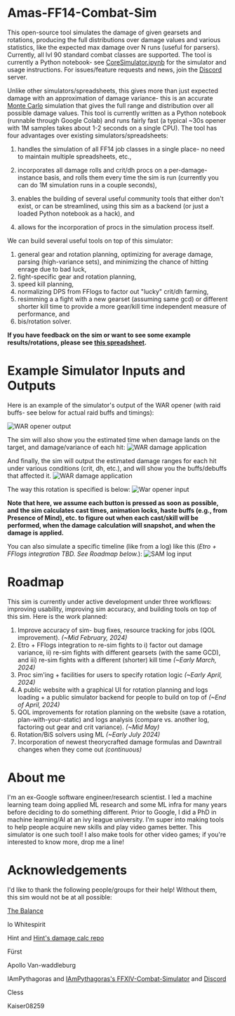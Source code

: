 # Amas-FF14-Combat-Sim

This open-source tool simulates the damage of given gearsets and rotations, producing the full distributions over damage values and various statistics, like the expected max damage over N runs (useful for parsers). Currently, all lvl 90 standard combat classes are supported. The tool is currently a Python notebook- see [CoreSimulator.ipynb](https://github.com/Amarantine-xiv/Amas-FF14-Combat-Sim/blob/main/CoreSimulator.ipynb) for the simulator and usage instructions. For issues/feature requests and news, join the [Discord](https://discord.gg/CV6sHj8h9D) server.

Unlike other simulators/spreadsheets, this gives more than just expected damage with an approximation of damage variance- this is an accurate [Monte Carlo](https://en.wikipedia.org/wiki/Monte_Carlo_method) simulation that gives the full range and distribution over all possible damage values. This tool is currently written as a Python notebook (runnable through Google Colab) and runs fairly fast (a typical ~30s opener with 1M samples takes about 1-2 seconds on a single CPU). The tool has four advantages over existing simulators/spreadsheets:

1) handles the simulation of all FF14 job classes in a single place- no need to maintain multiple spreadsheets, etc.,

2) incorporates all damage rolls and crit/dh procs on a per-damage-instance basis, and rolls them every time the sim is run (currently you can do 1M simulation runs in a couple seconds),

3) enables the building of several useful community tools that either don't exist, or can be streamlined, using this sim as a backend (or just a loaded Python notebook as a hack), and

4) allows for the incorporation of procs in the simulation process itself.

We can build several useful tools on top of this simulator:

1) general gear and rotation planning, optimizing for average damage, parsing (high-variance sets), and minimizing the chance of hitting enrage due to bad luck,
2) fight-specific gear and rotation planning,
3) speed kill planning,
4) normalizing DPS from FFlogs to factor out "lucky" crit/dh farming,
5) resimming a a fight with a new gearset (assuming same gcd) or different shorter kill time to provide a more gear/kill time independent measure of performance, and
6) bis/rotation solver.

**If you have feedback on the sim or want to see some example results/rotations, please see [this spreadsheet](https://docs.google.com/spreadsheets/d/1O0ZdJyjMhUAC7YtkyvXPTSNtSAyOFnzm3MBGHTln914/edit?usp=sharing).**

# Example Simulator Inputs and Outputs

Here is an example of the simulator's output of the WAR opener (with raid buffs- see below for actual raid buffs and timings):

![WAR opener output](https://github.com/Amarantine-xiv/Amas-FF14-Combat-Sim/blob/main/ff14_sim_pics/war_rotation_output2.png?raw=true)

The sim will also show you the estimated time when damage lands on the target, and damage/variance of each hit:
![WAR damage application](https://github.com/Amarantine-xiv/Amas-FF14-Combat-Sim/blob/main/ff14_sim_pics/war_damage_application_ex1.png?raw=true)

And finally, the sim will output the estimated damage ranges for each hit under various conditions (crit, dh, etc.), and will show you the buffs/debuffs that affected it.
![WAR damage application](https://github.com/Amarantine-xiv/Amas-FF14-Combat-Sim/blob/main/ff14_sim_pics/war_damage_ranges_ex1.png?raw=true)

The way this rotation is specified is below:
![War opener input](https://github.com/Amarantine-xiv/Amas-FF14-Combat-Sim/blob/main/ff14_sim_pics/war_rotation2.png?raw=true)

**Note that here, we assume each button is pressed as soon as possible, and the sim calculates cast times, animation locks, haste buffs (e.g., from Presence of Mind), etc. to figure out when each cast/skill will be performed, when the damage calculation will snapshot, and when the damage is applied.**

You can also simulate a specific timeline (like from a log) like this (*Etro + FFlogs integration TBD. See Roadmap below.*):
![SAM log input](https://github.com/Amarantine-xiv/Amas-FF14-Combat-Sim/blob/main/ff14_sim_pics/sam_rotation_manual.png?raw=true)

# Roadmap
This sim is currently under active development under three workflows: improving usability, improving sim accuracy, and building tools on top of this sim. Here is the work planned:
1) Improve accuracy of sim- bug fixes, resource tracking for jobs (QOL improvement). *(~Mid February, 2024)*
2) Etro + FFlogs integration to re-sim fights to i) factor out damage variance, ii) re-sim fights with different gearsets (with the same GCD), and iii) re-sim fights with a different (shorter) kill time *(~Early March, 2024)*
3) Proc sim'ing + facilities for users to specify rotation logic *(~Early April, 2024)*
4) A public website with a graphical UI for rotation planning and logs loading + a public simulator backend for people to build on top of *(~End of April, 2024)*
5) QOL improvements for rotation planning on the website (save a rotation, plan-with-your-static) and logs analysis (compare vs. another log, factoring out gear and crit variance). *(~Mid May)*
6) Rotation/BiS solvers using ML *(~Early July 2024)*
7) Incorporation of newest theorycrafted damage formulas and Dawntrail changes when they come out *(continuous)*

# About me
I'm an ex-Google software engineer/research scientist. I led a machine learning team doing applied ML research and some ML infra for many years before deciding to do something different. Prior to Google, I did a PhD in machine learning/AI at an ivy league university. I'm super into making tools to help people acquire new skills and play video games better. This simulator is one such tool! I also make tools for other video games; if you're interested to know more, drop me a line!

# Acknowledgements
I'd like to thank the following people/groups for their help! Without them, this sim would not be at all possible:

[The Balance](https://www.thebalanceffxiv.com/)

Io Whitespirit

Hint and [Hint's damage calc repo](https://github.com/hintxiv/reassemble)

Fürst

Apollo Van-waddleburg

IAmPythagoras and [IAmPythagoras's FFXIV-Combat-Simulator](https://github.com/IAmPythagoras/FFXIV-Combat-Simulator) and [Discord](https://discord.com/invite/mZXKUNy2sw)

Cless

Kaiser08259


